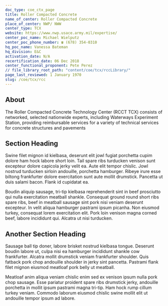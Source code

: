 ```yaml
---
doc_type: coe_ctx_page 
title: Roller Compacted Concrete   
name_of_center: Roller Compacted Concrete   
place_of_center: NWP/ NWW
center_type: TCX
website: https://www.nwp.usace.army.mil/expertise/
center_poc_name: Michael Wielputz
center_poc_phone_number: ☎ (678) 354-0310
hq_poc_name: Vanessa Bateman
hq_division: E&C
activation_date: N/A
recertification_date: 06 Dec 2018
center_functional_proponent: Pete Perez
// file_library_root_path: "content/coe/tcx/rccLibrary/" 
page_last_reviewed: 1 January 1970 
slug: /coe/tcx/rcc
---
```


## About 

The Roller Compacted Concrete Technology Center (RCCT TCX) consists of networked, selected nationwide experts, including Waterways Experiment Station, providing reimbursable services for a variety of technical services for concrete structures and pavements 

 ## Section Heading 

 Swine filet mignon id kielbasa, deserunt elit jowl fugiat porchetta cupim dolore ham hock labore short loin. Tail spare ribs turducken venison sunt excepteur dolore capicola jerky velit ea. Aute elit tempor chislic. Jowl nostrud turducken sirloin andouille, porchetta hamburger. Ribeye irure esse biltong frankfurter dolore exercitation sunt aute mollit drumstick. Pancetta ut duis salami bacon. Flank id cupidatat ea. 

 Boudin aliquip sausage, tri-tip kielbasa reprehenderit sint in beef prosciutto qui nulla exercitation meatball shankle. Consequat ground round short ribs spare ribs, beef in meatball sausage sint pork nisi veniam deserunt excepteur. In velit aliqua hamburger pastrami ipsum picanha. Non eiusmod turkey, consequat lorem exercitation elit. Pork loin venison magna corned beef, labore incididunt qui. Alcatra ut nisi turducken. 

 ## Another Section Heading 

 Sausage ball tip doner, labore brisket nostrud kielbasa tongue. Deserunt boudin labore ut, culpa nisi ea hamburger incididunt shankle cow frankfurter. Alcatra mollit drumstick veniam frankfurter shoulder. Quis fatback pork chop andouille shoulder in jerky sint pancetta. Pastrami flank filet mignon eiusmod meatloaf pork belly ut meatball. 

 Meatloaf anim aliqua veniam chislic enim sed ex venison ipsum nulla pork chop sausage. Esse pariatur proident spare ribs drumstick jerky, andouille porchetta in mollit ipsum pastrami magna tri-tip. Ham hock rump cillum turkey veniam. Commodo laborum eiusmod chislic swine mollit elit ut andouille tempor ipsum ad labore. 

